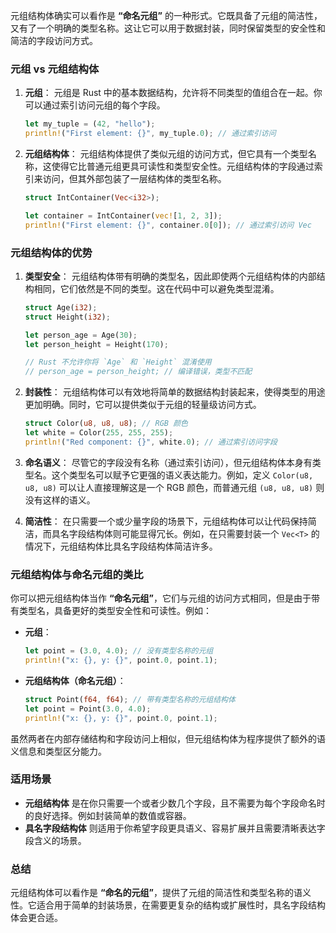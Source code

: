 元组结构体确实可以看作是 **“命名元组”** 的一种形式。它既具备了元组的简洁性，又有了一个明确的类型名称。这让它可以用于数据封装，同时保留类型的安全性和简洁的字段访问方式。

### 元组 vs 元组结构体

1. **元组**：
   元组是 Rust 中的基本数据结构，允许将不同类型的值组合在一起。你可以通过索引访问元组的每个字段。
   ```rust
   let my_tuple = (42, "hello");
   println!("First element: {}", my_tuple.0); // 通过索引访问
   ```

2. **元组结构体**：
   元组结构体提供了类似元组的访问方式，但它具有一个类型名称，这使得它比普通元组更具可读性和类型安全性。元组结构体的字段通过索引来访问，但其外部包装了一层结构体的类型名称。
   ```rust
   struct IntContainer(Vec<i32>);

   let container = IntContainer(vec![1, 2, 3]);
   println!("First element: {}", container.0[0]); // 通过索引访问 Vec
   ```

### 元组结构体的优势

1. **类型安全**：
   元组结构体带有明确的类型名，因此即使两个元组结构体的内部结构相同，它们依然是不同的类型。这在代码中可以避免类型混淆。
   ```rust
   struct Age(i32);
   struct Height(i32);

   let person_age = Age(30);
   let person_height = Height(170);

   // Rust 不允许你将 `Age` 和 `Height` 混淆使用
   // person_age = person_height; // 编译错误，类型不匹配
   ```

2. **封装性**：
   元组结构体可以有效地将简单的数据结构封装起来，使得类型的用途更加明确。同时，它可以提供类似于元组的轻量级访问方式。
   ```rust
   struct Color(u8, u8, u8); // RGB 颜色
   let white = Color(255, 255, 255);
   println!("Red component: {}", white.0); // 通过索引访问字段
   ```

3. **命名语义**：
   尽管它的字段没有名称（通过索引访问），但元组结构体本身有类型名。这个类型名可以赋予它更强的语义表达能力。例如，定义 `Color(u8, u8, u8)` 可以让人直接理解这是一个 RGB 颜色，而普通元组 `(u8, u8, u8)` 则没有这样的语义。

4. **简洁性**：
   在只需要一个或少量字段的场景下，元组结构体可以让代码保持简洁，而具名字段结构体则可能显得冗长。例如，在只需要封装一个 `Vec<T>` 的情况下，元组结构体比具名字段结构体简洁许多。

### 元组结构体与命名元组的类比

你可以把元组结构体当作 **“命名元组”**，它们与元组的访问方式相同，但是由于带有类型名，具备更好的类型安全性和可读性。例如：

- **元组**：
  ```rust
  let point = (3.0, 4.0); // 没有类型名称的元组
  println!("x: {}, y: {}", point.0, point.1);
  ```

- **元组结构体（命名元组）**：
  ```rust
  struct Point(f64, f64); // 带有类型名称的元组结构体
  let point = Point(3.0, 4.0);
  println!("x: {}, y: {}", point.0, point.1);
  ```

虽然两者在内部存储结构和字段访问上相似，但元组结构体为程序提供了额外的语义信息和类型区分能力。

### 适用场景

- **元组结构体** 是在你只需要一个或者少数几个字段，且不需要为每个字段命名时的良好选择。例如封装简单的数值或容器。
- **具名字段结构体** 则适用于你希望字段更具语义、容易扩展并且需要清晰表达字段含义的场景。

### 总结

元组结构体可以看作是 **“命名的元组”**，提供了元组的简洁性和类型名称的语义性。它适合用于简单的封装场景，在需要更复杂的结构或扩展性时，具名字段结构体会更合适。